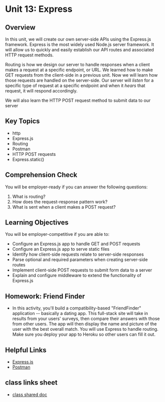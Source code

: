 # Unit 13: Express

## Overview
In this unit, we will create our own server-side APIs using the Express.js framework. Express is the most widely used Node.js server framework. It will allow us to quickly and easily establish our API routes and associated HTTP request methods. 

Routing is how we design our server to handle responses when a client makes a request at a specific endpoint, or URL. We learned how to make GET requests from the client-side in a previous unit. Now we will learn how those requests are handled on the server-side. Our server will _listen_ for a specific type of request at a specific endpoint and when it _hears_ that request, it will respond accordingly. 

We will also learn the HTTP POST request method to submit data to our server

## Key Topics
* http
* Express.js
* Routing
* Postman
* HTTP POST requests
* Express.static()


## Comprehension Check
You will be employer-ready if you can answer the following questions:
1. What is routing? 
2. How does the request-response pattern work? 
3. What is sent when a client makes a POST request? 

## Learning Objectives
You will be employer-competitive if you are able to:
* Configure an Express.js app to handle GET and POST requests
* Configure an Express.js app to serve static files
* Identify how client-side requests relate to server-side responses
* Parse optional and required parameters when creating server-side routes
* Implement client-side POST requests to submit form data to a server
* Explain and configure middleware to extend the functionality of Express.js

## Homework: Friend Finder
* In this activity, you'll build a compatibility-based "FriendFinder" application -- basically a dating app. This full-stack site will take in results from your users' surveys, then compare their answers with those from other users. The app will then display the name and picture of the user with the best overall match. You will use Express to handle routing. Make sure you deploy your app to Heroku so other users can fill it out.

## Helpful Links
* [Express.js](https://expressjs.com/)
* [Postman](https://www.getpostman.com/)

## class links sheet
* [class shared doc](https://docs.google.com/spreadsheets/d/1wesEB1sHndK-UkSv5fmYUEfoO0kkaRKkxL2pNybe_50/edit#gid=0)